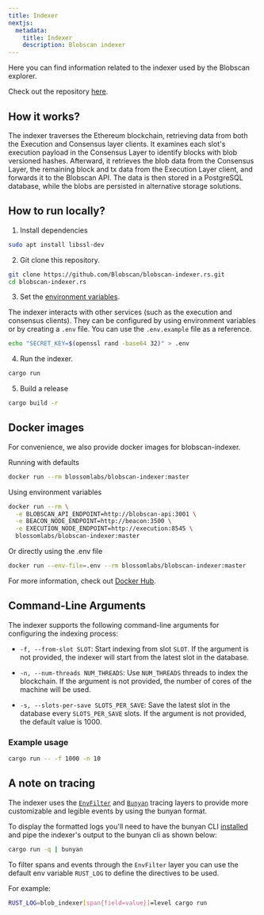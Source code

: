 ```yaml
---
title: Indexer
nextjs:
  metadata:
    title: Indexer
    description: Blobscan indexer
---
```


Here you can find information related to the indexer used by the Blobscan explorer.

Check out the repository [here](https://github.com/Blobscan/blobscan).

## How it works?

The indexer traverses the Ethereum blockchain, retrieving data from both the Execution and Consensus layer clients. It examines each slot's execution payload in the Consensus Layer to identify blocks with blob versioned hashes. Afterward, it retrieves the blob data from the Consensus Layer, the remaining block and tx data from the Execution Layer client, and forwards it to the Blobscan API. The data is then stored in a PostgreSQL database, while the blobs are persisted in alternative storage solutions.

## How to run locally?

1. Install dependencies

```bash
sudo apt install libssl-dev
```

2. Git clone this repository.

```bash
git clone https://github.com/Blobscan/blobscan-indexer.rs.git
cd blobscan-indexer.rs
```

3. Set the [environment variables](https://github.com/Blobscan/blobscan-indexer.rs/blob/master/.env.example).

The indexer interacts with other services (such as the execution and consensus clients). They can be configured
by using environment variables or by creating a `.env` file. You can use the `.env.example` file as a reference.

```bash
echo "SECRET_KEY=$(openssl rand -base64 32)" > .env
```

4. Run the indexer.

```bash
cargo run
```

5. Build a release

```bash
cargo build -r
```

## Docker images

For convenience, we also provide docker images for blobscan-indexer.

Running with defaults

```bash
docker run --rm blossomlabs/blobscan-indexer:master
```

Using environment variables

```bash
docker run --rm \
  -e BLOBSCAN_API_ENDPOINT=http://blobscan-api:3001 \
  -e BEACON_NODE_ENDPOINT=http://beacon:3500 \
  -e EXECUTION_NODE_ENDPOINT=http://execution:8545 \
  blossomlabs/blobscan-indexer:master
```

Or directly using the .env file

```bash
docker run --env-file=.env --rm blossomlabs/blobscan-indexer:master
```

For more information, check out [Docker Hub](https://hub.docker.com/r/blossomlabs/blobscan-indexer).

## Command-Line Arguments

The indexer supports the following command-line arguments for configuring the indexing process:

- `-f, --from-slot SLOT`: Start indexing from slot `SLOT`. If the argument is not provided, the indexer will start from the latest slot in the database.

- `-n, --num-threads NUM_THREADS`: Use `NUM_THREADS` threads to index the blockchain. If the argument is not provided, the number of cores of the machine will be used.

- `-s, --slots-per-save SLOTS_PER_SAVE`: Save the latest slot in the database every `SLOTS_PER_SAVE` slots. If the argument is not provided, the default value is 1000.

### Example usage

```bash
cargo run -- -f 1000 -n 10
```

## A note on tracing

The indexer uses the [`EnvFilter`](https://docs.rs/tracing-subscriber/latest/tracing_subscriber/filter/struct.EnvFilter.html) and [`Bunyan`](https://docs.rs/tracing-bunyan-formatter/0.1.6/tracing_bunyan_formatter/struct.BunyanFormattingLayer.html) tracing layers to provide more customizable and legible events by using the bunyan format.

To display the formatted logs you'll need to have the bunyan CLI [installed](https://github.com/LukeMathWalker/bunyan#how-to-install) and pipe the indexer's output to the bunyan cli as shown below:

```sh
cargo run -q | bunyan
```

To filter spans and events through the `EnvFilter` layer you can use the default env variable `RUST_LOG` to define the directives to be used.

For example:

```sh
RUST_LOG=blob_indexer[span{field=value}]=level cargo run
```
